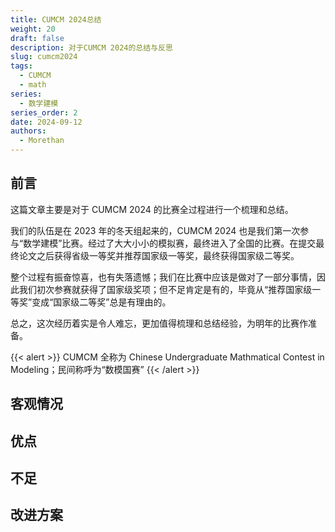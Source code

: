 ```yaml
---
title: CUMCM 2024总结
weight: 20
draft: false
description: 对于CUMCM 2024的总结与反思
slug: cumcm2024
tags:
  - CUMCM
  - math
series:
  - 数学建模
series_order: 2
date: 2024-09-12
authors:
  - Morethan
---
```


## 前言
这篇文章主要是对于 CUMCM 2024 的比赛全过程进行一个梳理和总结。

我们的队伍是在 2023 年的冬天组起来的，CUMCM 2024 也是我们第一次参与“数学建模”比赛。经过了大大小小的模拟赛，最终进入了全国的比赛。在提交最终论文之后获得省级一等奖并推荐国家级一等奖，最终获得国家级二等奖。

整个过程有振奋惊喜，也有失落遗憾；我们在比赛中应该是做对了一部分事情，因此我们初次参赛就获得了国家级奖项；但不足肯定是有的，毕竟从“推荐国家级一等奖”变成“国家级二等奖”总是有理由的。

总之，这次经历着实是令人难忘，更加值得梳理和总结经验，为明年的比赛作准备。

{{< alert >}}
CUMCM 全称为 Chinese Undergraduate Mathmatical Contest in Modeling；民间称呼为“数模国赛”
{{< /alert >}}

## 客观情况

## 优点

## 不足

## 改进方案
